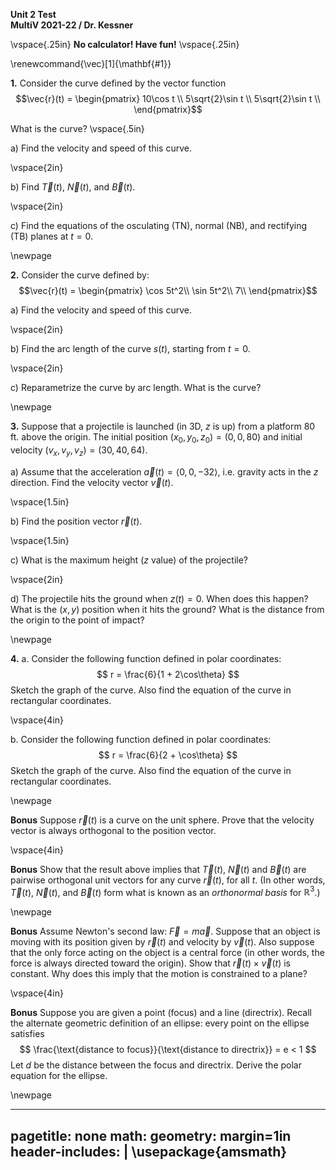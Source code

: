 __Unit 2 Test__   
__MultiV 2021-22 / Dr. Kessner__  

\vspace{.25in}
__No calculator!  Have fun!__
\vspace{.25in}

\renewcommand{\vec}[1]{\mathbf{#1}}


__1.__ Consider the curve defined by the vector function
$$\vec{r}(t) = 
\begin{pmatrix}
10\cos t \\
5\sqrt{2}\sin t \\
5\sqrt{2}\sin t \\
\end{pmatrix}$$

What is the curve?
\vspace{.5in}

a) Find the velocity and speed of this curve.

\vspace{2in}

b) Find $\vec{T}(t)$, $\vec{N}(t)$, and $\vec{B}(t)$.

\vspace{2in}

c) Find the equations of the osculating (TN), normal (NB), and rectifying (TB)
planes at $t=0$.

\newpage

__2.__ Consider the curve defined by:
$$\vec{r}(t) = 
\begin{pmatrix}
\cos 5t^2\\
\sin 5t^2\\
7\\
\end{pmatrix}$$

a) Find the velocity and speed of this curve.

\vspace{2in}

b) Find the arc length of the curve $s(t)$, starting from $t=0$.

\vspace{2in}

c) Reparametrize the curve by arc length.  What is the curve?


\newpage

__3.__ Suppose that a projectile is launched (in 3D, $z$ is up) from a platform
80 ft. above the origin.  The initial position $(x_0, y_0, z_0) = (0, 0, 80)$
and initial velocity $(v_x, v_y, v_z) = (30, 40, 64)$.

a) Assume that the acceleration $\vec{a}(t) = \left<0, 0, -32\right>$, i.e. gravity
acts in the $z$ direction.  Find the velocity vector $\vec{v}(t)$.

\vspace{1.5in}

b) Find the position vector $\vec{r}(t)$.

\vspace{1.5in}

c) What is the maximum height ($z$ value) of the projectile?

\vspace{2in}

d) The projectile hits the ground when $z(t)=0$.  When does this happen?  What
is the $(x,y)$ position when it hits the ground?  What is the distance from
the origin to the point of impact?

\newpage

__4.__ a. Consider the following function defined in polar coordinates:
$$
    r = \frac{6}{1 + 2\cos\theta}
$$
Sketch the graph of the curve.  Also find the equation of the curve in
rectangular coordinates.

\vspace{4in}

b. Consider the following function defined in polar coordinates:
$$
    r = \frac{6}{2 + \cos\theta}
$$
Sketch the graph of the curve.  Also find the equation of the curve in
rectangular coordinates.

\newpage

__Bonus__  Suppose $\vec{r}(t)$ is a curve on the unit sphere.  Prove that the
velocity vector is always orthogonal to the position vector.

\vspace{4in}

__Bonus__  Show that the result above implies that $\vec{T}(t)$, $\vec{N}(t)$
and $\vec{B}(t)$ are pairwise orthogonal unit vectors for any curve
$\vec{r}(t)$, for all $t$.  (In other words, $\vec{T}(t)$, $\vec{N}(t)$, and
$\vec{B}(t)$ form what is known as an _orthonormal basis_ for $\mathbb{R}^3$.)

\newpage

__Bonus__  Assume Newton's second law: $\vec{F} = m\vec{a}$.  Suppose that an
object is moving with its position given by $\vec{r}(t)$ and velocity by
$\vec{v}(t)$.  Also suppose that the only force acting on the object is a
central force (in other words, the force is always directed toward the origin).
Show that $\vec{r}(t) \times \vec{v}(t)$ is constant.  Why does this imply
that the motion is constrained to a plane?

\vspace{4in}

__Bonus__  Suppose you are given a point (focus) and a line (directrix).
Recall the alternate geometric definition of an ellipse: every point on the
ellipse satisfies
$$
    \frac{\text{distance to focus}}{\text{distance to directrix}} = e < 1
$$
Let $d$ be the distance between the focus and directrix.  Derive the polar
equation for the ellipse.

\newpage



---
pagetitle: none
math: <script src="https://cdnjs.cloudflare.com/ajax/libs/mathjax/2.7.1/MathJax.js?config=TeX-AMS_CHTML-full" type="text/javascript"></script>
geometry: margin=1in
header-includes: |
    \usepackage{amsmath}
---


